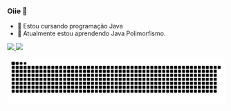 ### Oiie 👋

- 🔭 Estou cursando programação Java
- 🌱 Atualmente estou aprendendo Java Polimorfismo.

<div>
  <a href="https://github.com/alanaalberton">
  <img height="160em" src="https://github-readme-stats.vercel.app/api?username=alanaalberton&show_icons=true&theme=synthwave&include_all_commits=true&count_private=true"/>
  <img height="160em" src="https://github-readme-stats.vercel.app/api/top-langs/?username=alanaalberton&layout=compact&langs_count=7&theme=synthwave"/>
</div>

  ![Snake animation](https://github.com/alanaalberton/alanaalberton/blob/output/github-contribution-grid-snake.svg)
 
